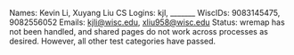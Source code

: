 Names: Kevin Li, Xuyang Liu
CS Logins: kjl, _______
WiscIDs: 9083145475, 9082556052
Emails: kjli@wisc.edu, xliu958@wisc.edu
Status: wremap has not been handled, and shared pages do not work across processes as desired. However, all other test categories have passed.
